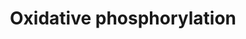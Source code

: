 ---
annotations:
- id: PW:0001059
  parent: classic metabolic pathway
  type: Pathway Ontology
  value: oxidative phosphorylation pathway
authors:
- MaintBot
- Mkutmon
- Egonw
citedin: ''
communities: []
description: Oxidative phosphorylation is the process in which ATP is formed as a
  result of the transfer of electrons from NADH or FADH2 to O2 by a series of electron
  carriers.
last-edited: 2025-08-09
ndex: null
organisms:
- Bos taurus
redirect_from:
- /index.php/Pathway:WP994
- /instance/WP994
- /instance/WP994_r140244
revision: r140244
schema-jsonld:
- '@context': https://schema.org/
  '@id': https://wikipathways.github.io/pathways/WP994.html
  '@type': Dataset
  creator:
    '@type': Organization
    name: WikiPathways
  description: Oxidative phosphorylation is the process in which ATP is formed as
    a result of the transfer of electrons from NADH or FADH2 to O2 by a series of
    electron carriers.
  keywords:
  - ADP
  - ATP
  - ATP5A1
  - ATP5B
  - ATP5D
  - ATP5E
  - ATP5F1
  - ATP5G1
  - ATP5G2
  - ATP5G3
  - ATP5H
  - ATP5I
  - ATP5J
  - ATP5J2
  - ATP5L
  - ATP5O
  - ATP5S
  - ATP6
  - ATP6AP1
  - ATP6AP2
  - B9
  - GZMB
  - Hydrogen
  - MT-ND3
  - MT-ND4
  - MT-ND4L
  - MT-ND6
  - NAD
  - NADH
  - ND1
  - ND2
  - ND5
  - NDUFA10
  - NDUFA11
  - NDUFA2
  - NDUFA4
  - NDUFA4L2
  - NDUFA5
  - NDUFA6
  - NDUFA8
  - NDUFA9
  - NDUFAB1
  - NDUFB1
  - NDUFB10
  - NDUFB2
  - NDUFB4
  - NDUFB5
  - NDUFB6
  - NDUFB7
  - NDUFB8
  - NDUFB9
  - NDUFC1
  - NDUFC2
  - NDUFS1
  - NDUFS2
  - NDUFS3
  - NDUFS4
  - NDUFS5
  - NDUFS6
  - NDUFS7
  - NDUFS8
  - NDUFV1
  - NDUFV2
  - NDUFV3
  license: CC0
  name: Oxidative phosphorylation
seo: CreativeWork
title: Oxidative phosphorylation
wpid: WP994
---